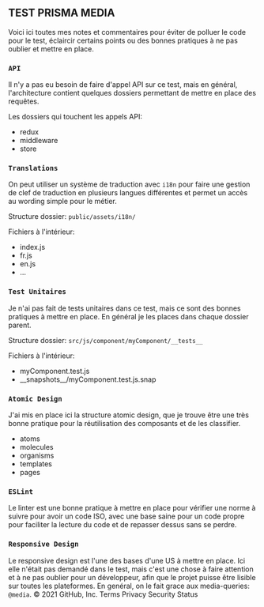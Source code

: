 ## TEST PRISMA MEDIA

Voici ici toutes mes notes et commentaires pour éviter de polluer le code pour le test,
éclaircir certains points ou des bonnes pratiques à ne pas oublier et mettre en place.

### `API`
Il n'y a pas eu besoin de faire d'appel API sur ce test, mais en général, l'architecture contient quelques dossiers permettant de mettre en place des requêtes.

Les dossiers qui touchent les appels API:
 - redux
 - middleware
 - store

### `Translations`
On peut utiliser un système de traduction avec `i18n` pour faire une gestion de clef de traduction en plusieurs langues
différentes et permet un accès au wording simple pour le métier.

Structure dossier: `public/assets/i18n/`

Fichiers à l'intérieur:
 - index.js
 - fr.js
 - en.js
 - ...

### `Test Unitaires`
Je n'ai pas fait de tests unitaires dans ce test, mais ce sont des bonnes
pratiques à mettre en place. En général je les places dans chaque dossier
parent.

Structure dossier: `src/js/component/myComponent/__tests__`

Fichiers à l'intérieur:
 - myComponent.test.js
 - \_\_snapshots__/myComponent.test.js.snap
 
 ### `Atomic Design`
J'ai mis en place ici la structure atomic design, que je trouve être
une très bonne pratique pour la réutilisation des composants et
de les classifier.
 - atoms
 - molecules
 - organisms
 - templates
 - pages

 ### `ESLint`
 Le linter est une bonne pratique à mettre en place pour vérifier une 
 norme à suivre pour avoir un code ISO, avec une base saine pour
 un code propre pour faciliter la lecture du code et de repasser dessus
 sans se perdre.
 
  ### `Responsive Design`
Le responsive design est l'une des bases d'une US à mettre en place.
Ici elle n'était pas demandé dans le test, mais c'est une chose à faire attention
et à ne pas oublier pour un développeur, afin que le projet puisse être lisible sur
toutes les plateformes.
En genéral, on le fait grace aux media-queries: `@media`.
© 2021 GitHub, Inc.
Terms
Privacy
Security
Status

